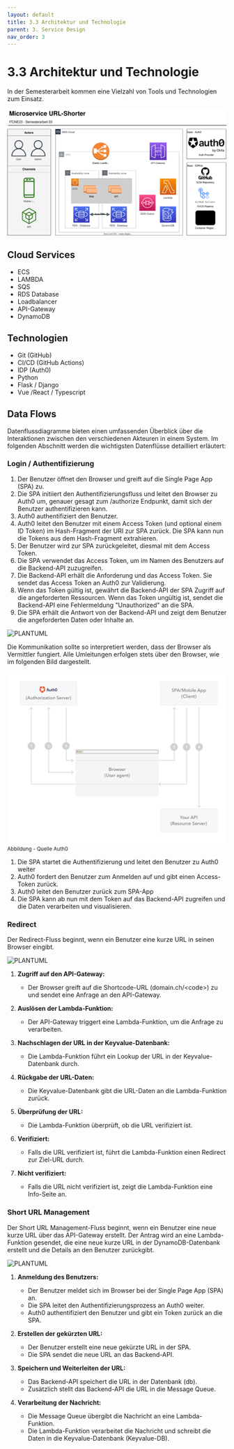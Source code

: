 ```yaml
---
layout: default
title: 3.3 Architektur und Technologie
parent: 3. Service Design
nav_order: 3
---
```


# 3.3 Architektur und Technologie

In der Semesterarbeit kommen eine Vielzahl von Tools und Technologien zum Einsatz.

![2024_BigPicture](../../resources/images/2024_sem03_bigpicture.svg)

## Cloud Services

- ECS
- LAMBDA
- SQS
- RDS Database
- Loadbalancer
- API-Gateway
- DynamoDB

## Technologien

- Git (GitHub)
- CI/CD (GitHub Actions)
- IDP (Auth0)
- Python
- Flask / Django
- Vue /React / Typescript

## Data Flows

Datenflussdiagramme bieten einen umfassenden Überblick über die Interaktionen zwischen den verschiedenen Akteuren in einem System. Im folgenden Abschnitt werden die wichtigsten Datenflüsse detailliert erläutert:

### Login / Authentifizierung

1. Der Benutzer öffnet den Browser und greift auf die Single Page App (SPA) zu.
2. Die SPA initiiert den Authentifizierungsfluss und leitet den Browser zu Auth0 um, genauer gesagt zum /authorize Endpunkt, damit sich der Benutzer authentifizieren kann.
3. Auth0 authentifiziert den Benutzer.
4. Auth0 leitet den Benutzer mit einem Access Token (und optional einem ID Token) im Hash-Fragment der URI zur SPA zurück. Die SPA kann nun die Tokens aus dem Hash-Fragment extrahieren.
5. Der Benutzer wird zur SPA zurückgeleitet, diesmal mit dem Access Token.
6. Die SPA verwendet das Access Token, um im Namen des Benutzers auf die Backend-API zuzugreifen.
7. Die Backend-API erhält die Anforderung und das Access Token. Sie sendet das Access Token an Auth0 zur Validierung.
8. Wenn das Token gültig ist, gewährt die Backend-API der SPA Zugriff auf die angeforderten Ressourcen. Wenn das Token ungültig ist, sendet die Backend-API eine Fehlermeldung "Unauthorized" an die SPA.
9. Die SPA erhält die Antwort von der Backend-API und zeigt dem Benutzer die angeforderten Daten oder Inhalte an.

![PLANTUML](https://www.plantuml.com/plantuml/proxy?cache=no&src=https://raw.githubusercontent.com/Cloud-native-engineering/sem03_docs/dev/resources/artifacts/flow_login.plantuml)

Die Kommunikation sollte so interpretiert werden, dass der Browser als Vermittler fungiert. Alle Umleitungen erfolgen stets über den Browser, wie im folgenden Bild dargestellt.

![spa_auth_flow](../../resources/images/spa_auth_flow.png)
<small>Abbildung - Quelle Auth0</small>

1. Die SPA startet die Authentifizierung und leitet den Benutzer zu Auth0 weiter
2. Auth0 fordert den Benutzer zum Anmelden auf und gibt einen Access-Token zurück.
3. Auth0 leitet den Benutzer zurück zum SPA-App
4. Die SPA kann ab nun mit dem Token auf das Backend-API zugreifen und die Daten verarbeiten und visualisieren.

### Redirect

Der Redirect-Fluss beginnt, wenn ein Benutzer eine kurze URL in seinen Browser eingibt.

![PLANTUML](https://www.plantuml.com/plantuml/proxy?cache=no&src=https://raw.githubusercontent.com/Cloud-native-engineering/sem03_docs/dev/resources/artifacts/flow_redirect.plantuml)

1. **Zugriff auf den API-Gateway:**
   - Der Browser greift auf die Shortcode-URL (domain.ch/\<code>\) zu und sendet eine Anfrage an den API-Gateway.

2. **Auslösen der Lambda-Funktion:**
   - Der API-Gateway triggert eine Lambda-Funktion, um die Anfrage zu verarbeiten.

3. **Nachschlagen der URL in der Keyvalue-Datenbank:**
   - Die Lambda-Funktion führt ein Lookup der URL in der Keyvalue-Datenbank durch.

4. **Rückgabe der URL-Daten:**
   - Die Keyvalue-Datenbank gibt die URL-Daten an die Lambda-Funktion zurück.

5. **Überprüfung der URL:**
   - Die Lambda-Funktion überprüft, ob die URL verifiziert ist.

6. **Verifiziert:**
   - Falls die URL verifiziert ist, führt die Lambda-Funktion einen Redirect zur Ziel-URL durch.

7. **Nicht verifiziert:**
   - Falls die URL nicht verifiziert ist, zeigt die Lambda-Funktion eine Info-Seite an.

### Short URL Management

Der Short URL Management-Fluss beginnt, wenn ein Benutzer eine neue kurze URL über das API-Gateway erstellt. Der Antrag wird an eine Lambda-Funktion gesendet, die eine neue kurze URL in der DynamoDB-Datenbank erstellt und die Details an den Benutzer zurückgibt.

![PLANTUML](https://www.plantuml.com/plantuml/proxy?cache=no&src=https://raw.githubusercontent.com/Cloud-native-engineering/sem03_docs/dev/resources/artifacts/flow_create_url.plantuml)

1. **Anmeldung des Benutzers:**
   - Der Benutzer meldet sich im Browser bei der Single Page App (SPA) an.
   - Die SPA leitet den Authentifizierungsprozess an Auth0 weiter.
   - Auth0 authentifiziert den Benutzer und gibt ein Token zurück an die SPA.

2. **Erstellen der gekürzten URL:**
   - Der Benutzer erstellt eine neue gekürzte URL in der SPA.
   - Die SPA sendet die neue URL an das Backend-API.

3. **Speichern und Weiterleiten der URL:**
   - Das Backend-API speichert die URL in der Datenbank (db).
   - Zusätzlich stellt das Backend-API die URL in die Message Queue.

4. **Verarbeitung der Nachricht:**
   - Die Message Queue übergibt die Nachricht an eine Lambda-Funktion.
   - Die Lambda-Funktion verarbeitet die Nachricht und schreibt die Daten in die Keyvalue-Datenbank (Keyvalue-DB).
